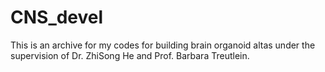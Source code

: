 # CNS_devel
This is an archive for my codes for building brain organoid altas under the supervision of Dr. ZhiSong He and Prof. Barbara Treutlein.
